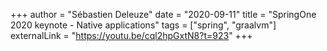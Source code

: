 +++
author = "Sébastien Deleuze"
date = "2020-09-11"
title = "SpringOne 2020 keynote - Native applications"
tags = ["spring", "graalvm"]
externalLink = "https://youtu.be/cql2hpGxtN8?t=923"
+++